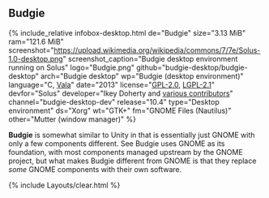 ## Budgie
{% include_relative infobox-desktop.html de="Budgie" size="3.13 MiB" ram="121.6 MiB" screenshot="https://upload.wikimedia.org/wikipedia/commons/7/7e/Solus-1.0-desktop.png" screenshot_caption="Budgie desktop environment running on Solus" logo="Budgie.png" github="budgie-desktop/budgie-desktop" arch="Budgie desktop" wp="Budgie (desktop environment)" language="C, <a href='https://en.wikipedia.org/wiki/Vala_(programming_language)' link='_blank'>Vala</a>" date="2013" license="<a href='https://github.com/budgie-desktop/budgie-desktop/blob/master/README.md' link='_blank'>GPL-2.0</a>, <a href='https://github.com/budgie-desktop/budgie-desktop/blob/master/README.md' link='_blank'>LGPL-2.1</a>" devfor="Solus" developer="Ikey Doherty and <a href='https://github.com/budgie-desktop/budgie-desktop/graphs/contributors' link='_blank'>various contributors</a>" channel="budgie-desktop-dev" release="10.4" type="Desktop environment" ds="Xorg" wt="GTK+" fm="GNOME Files (Nautilus)" other="Mutter (window manager)" %}

**Budgie** is somewhat similar to Unity in that is essentially just GNOME with only a few components different. See Budgie uses GNOME as its foundation, with most components managed upstream by the GNOME project, but what makes Budgie different from GNOME is that they replace *some* GNOME components with their own software.

{% include Layouts/clear.html %}
